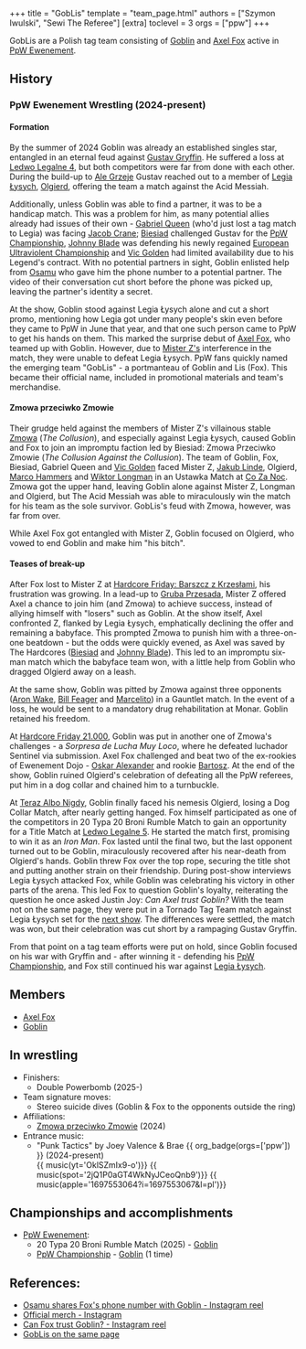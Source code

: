 +++
title = "GobLis"
template = "team_page.html"
authors = ["Szymon Iwulski", "Sewi The Referee"]
[extra]
toclevel = 3
orgs = ["ppw"]
+++

GobLis are a Polish tag team consisting of [Goblin](@/w/goblin.md) and [Axel Fox](@/w/axel-fox.md) active in [PpW Ewenement](@/o/ppw.md).

## History

### PpW Ewenement Wrestling (2024-present)

#### Formation

By the summer of 2024 Goblin was already an established singles star, entangled in an eternal feud against [Gustav Gryffin](@/w/gustav-gryffin.md). He suffered a loss at [Ledwo Legalne 4](@/e/ppw/2024-06-08-ppw-ledwo-legalne-4.md), but both competitors were far from done with each other.
During the build-up to [Ale Grzeje](@/e/ppw/2024-07-13-ppw-ale-grzeje.md) Gustav reached out to a member of [Legia Łysych](@/tt/legia-lysych.md), [Olgierd](@/w/olgierd.md), offering the team a match against the Acid Messiah.

Additionally, unless Goblin was able to find a partner, it was to be a handicap match. This was a problem for him, as many potential allies already had issues of their own - [Gabriel Queen](@/w/gabriel-queen.md) (who'd just lost a tag match to Legia) was facing [Jacob Crane](@/w/jacob-crane.md); [Biesiad](@/w/biesiad.md) challenged Gustav for the [PpW Championship](@/c/ppw-championship.md), [Johnny Blade](@/w/johnny-blade.md) was defending his newly regained [European Ultraviolent Championship](@/c/ppw-european-ultraviolent-championship.md) and [Vic Golden](@/w/vic-golden.md) had limited availability due to his Legend's contract. With no potential partners in sight, Goblin enlisted help from [Osamu](@/w/osamu.md) who gave him the phone number to a potential partner. The video of their conversation cut short before the phone was picked up, leaving the partner's identity a secret.

At the show, Goblin stood against Legia Łysych alone and cut a short promo, mentioning how Legia got under many people's skin even before they came to PpW in June that year, and that one such person came to PpW to get his hands on them. This marked the surprise debut of [Axel Fox](@/w/axel-fox.md), who teamed up with Goblin. However, due to [Mister Z's](@/w/mister-z.md) interference in the match, they were unable to defeat Legia Łysych.
PpW fans quickly named the emerging team "GobLis" - a portmanteau of Goblin and Lis (Fox). This became their official name, included in promotional materials and team's merchandise.

#### Zmowa przeciwko Zmowie

Their grudge held against the members of Mister Z's villainous stable [Zmowa](@/tt/zmowa.md) (_The Collusion_), and especially against Legia Łysych, caused Goblin and Fox to join an impromptu faction led by Biesiad: Zmowa Przeciwko Zmowie (_The Collusion Against the Collusion_). The team of Goblin, Fox, Biesiad, Gabriel Queen and [Vic Golden](@/w/vic-golden.md) faced Mister Z, [Jakub Linde](@/w/jakub-linde.md), Olgierd, [Marco Hammers](@/w/marco-hammers.md) and [Wiktor Longman](@/w/wiktor-longman.md) in an Ustawka Match at [Co Za Noc](@/e/ppw/2024-10-26-ppw-co-za-noc.md). Zmowa got the upper hand, leaving Goblin alone against Mister Z, Longman and Olgierd, but The Acid Messiah was able to miraculously win the match for his team as the sole survivor.
GobLis's feud with Zmowa, however, was far from over.

While Axel Fox got entangled with Mister Z, Goblin focused on Olgierd, who vowed to end Goblin and make him "his bitch".

#### Teases of break-up

After Fox lost to Mister Z at [Hardcore Friday: Barszcz z Krzesłami](e/ppw/2024-12-06-ppw-hardcore-friday-barszcz-z-krzeslami.md), his frustration was growing. In a lead-up to [Gruba Przesada](@/e/ppw/2025-01-25-ppw-gruba-przesada.md), Mister Z offered Axel a chance to join him (and Zmowa) to achieve success, instead of allying himself with "losers" such as Goblin. At the show itself, Axel confronted Z, flanked by Legia Łysych, emphatically declining the offer and remaining a babyface. This prompted Zmowa to punish him with a three-on-one beatdown - but the odds were quickly evened, as Axel was saved by The Hardcores ([Biesiad](@/w/biesiad.md) and [Johnny Blade](@/w/johnny-blade.md)). This led to an impromptu six-man match which the babyface team won, with a little help from Goblin who dragged Olgierd away on a leash.

At the same show, Goblin was pitted by Zmowa against three opponents ([Aron Wake](@/w/aron-wake.md), [Bill Feager](@/w/feager.md) and [Marcelito](@/w/marcelito.md)) in a Gauntlet match. In the event of a loss, he would be sent to a mandatory drug rehabilitation at Monar. Goblin retained his freedom.

At [Hardcore Friday 21.000](@/e/ppw/2025-02-21-ppw-hardcore-friday.md), Goblin was put in another one of Zmowa's challenges - a _Sorpresa de Lucha Muy Loco_, where he defeated luchador Sentinel via submission. Axel Fox challenged and beat two of the ex-rookies of Ewenement Dojo - [Oskar Alexander](@/w/oskar-alexander.md) and rookie [Bartosz](@/w/plata.md). At the end of the show, Goblin ruined Olgierd's celebration of defeating all the PpW referees, put him in a dog collar and chained him to a turnbuckle.

At [Teraz Albo Nigdy](@/e/ppw/2025-03-15-ppw-teraz-albo-nigdy.md), Goblin finally faced his nemesis Olgierd, losing a Dog Collar Match, after nearly getting hanged.
Fox himself participated as one of the competitors in 20 Typa 20 Broni Rumble Match to gain an opportunity for a Title Match at [Ledwo Legalne 5](@/e/ppw/2025-06-07-ppw-ledwo-legalne-5.md). He started the match first, promising to win it as an _Iron Man_. Fox lasted until the final two, but the last opponent turned out to be Goblin, miraculously recovered after his near-death from Olgierd's hands. Goblin threw Fox over the top rope, securing the title shot and putting another strain on their friendship. During post-show interviews Legia Łysych attacked Fox, while Goblin was celebrating his victory in other parts of the arena. This led Fox to question Goblin's loyalty, reiterating the question he once asked Justin Joy: _Can Axel trust Goblin?_ 
With the team not on the same page, they were put in a Tornado Tag Team match against Legia Łysych set for the [next show](@/e/ppw/2025-04-30-ppw-ostatnia-prosta.md). The differences were settled, the match was won, but their celebration was cut short by a rampaging Gustav Gryffin.

From that point on a tag team efforts were put on hold, since Goblin focused on his war with Gryffin and - after winning it - defending his [PpW Championship](@/c/ppw-championship.md), and Fox still continued his war against [Legia Łysych](@/tt/legia-lysych.md).

## Members

* [Axel Fox](@/w/axel-fox.md) 
* [Goblin](@/w/goblin.md) 

## In wrestling

* Finishers:
  - Double Powerbomb (2025-)
* Team signature moves:
  - Stereo suicide dives (Goblin & Fox to the opponents outside the ring)
* Affiliations:
  - [Zmowa przeciwko Zmowie](@/tt/zmowa.md) (2024)
* Entrance music:
  - "Punk Tactics" by Joey Valence & Brae
    {{ org_badge(orgs=['ppw']) }} (2024-present) <br>
    {{ music(yt='OklSZmIx9-o')}} 
    {{ music(spot='2jQ1P0aGT4WkNyJCeoQnb9')}}
    {{ music(apple='1697553064?i=1697553067&l=pl')}}

## Championships and accomplishments

* [PpW Ewenement](@/o/ppw.md):
  - 20 Typa 20 Broni Rumble Match (2025) - [Goblin](@/w/goblin.md)
  - [PpW Championship](@/c/ppw-championship.md) - [Goblin](@/w/goblin.md) (1 time)

## References:

* [Osamu shares Fox's phone number with Goblin - Instagram reel](https://www.instagram.com/p/C9U-kiOswxR/)
* [Official merch - Instagram](https://www.instagram.com/p/DBOC6NVIKyA/)
* [Can Fox trust Goblin? - Instagram reel](https://www.instagram.com/p/DHoUOjnqpJS/)
* [GobLis on the same page](https://www.instagram.com/p/DJJvNautf6Q/)

